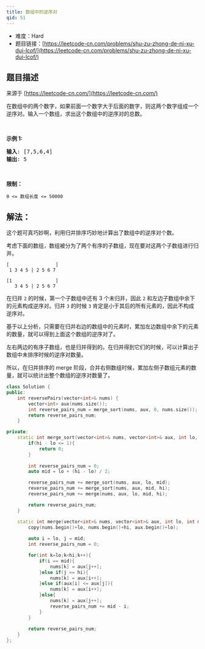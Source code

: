 ```yaml
---
title: 数组中的逆序对
qid: 51
---
```



- 难度：Hard
- 题目链接：[https://leetcode-cn.com/problems/shu-zu-zhong-de-ni-xu-dui-lcof/](https://leetcode-cn.com/problems/shu-zu-zhong-de-ni-xu-dui-lcof/)


## 题目描述

来源于 [https://leetcode-cn.com/](https://leetcode-cn.com/)

<p>在数组中的两个数字，如果前面一个数字大于后面的数字，则这两个数字组成一个逆序对。输入一个数组，求出这个数组中的逆序对的总数。</p>

<p>&nbsp;</p>

<p><strong>示例 1:</strong></p>

<pre><strong>输入</strong>: [7,5,6,4]
<strong>输出</strong>: 5</pre>

<p>&nbsp;</p>

<p><strong>限制：</strong></p>

<p><code>0 &lt;= 数组长度 &lt;= 50000</code></p>


## 解法：

这个题可真巧妙啊，利用归并排序巧妙地计算出了数组中的逆序对个数。

考虑下面的数组，数组被分为了两个有序的子数组，现在要对这两个子数组进行归并。

```
[                 ]
 1 3 4 5 | 2 5 6 7

[1                ]
   3 4 5 | 2 5 6 7
```

在归并 `2` 的时候，第一个子数组中还有 3 个未归并，因此 `2` 和左边子数组中余下的元素构成逆序对。归并 `3` 的时候 `3` 肯定是小于其后的所有元素的，因此不构成逆序对。

基于以上分析，只需要在归并右边的数组中的元素时，累加左边数组中余下的元素的数量，就可以得到上面这个数组的逆序对了。

左右两边的有序子数组，也是归并得到的。在归并得到它们的时候，可以计算出子数组中未排序时候的逆序对数量。

所以，在归并排序的 merge 阶段，合并右侧数组时候，累加左侧子数组元素的数量，就可以统计出整个数组的逆序对数量了。


```c++
class Solution {
public:
    int reversePairs(vector<int>& nums) {
        vector<int> aux(nums.size());
        int reverse_pairs_num = merge_sort(nums, aux, 0, nums.size());
        return reverse_pairs_num;
    }

private:
    static int merge_sort(vector<int>& nums, vector<int>& aux, int lo, int hi){
        if(hi - lo <= 1){
            return 0;
        }
        
        int reverse_pairs_num = 0;
        auto mid = lo + (hi - lo) / 2;

        reverse_pairs_num += merge_sort(nums, aux, lo, mid);
        reverse_pairs_num += merge_sort(nums, aux, mid, hi);
        reverse_pairs_num += merge(nums, aux, lo, mid, hi);

        return reverse_pairs_num;
    }

    static int merge(vector<int>& nums, vector<int>& aux, int lo, int mid, int hi){
        copy(nums.begin()+lo, nums.begin()+hi, aux.begin()+lo);
        
        auto i = lo, j = mid;
        int reverse_pairs_num = 0;

        for(int k=lo;k<hi;k++){
            if(i == mid){
                nums[k] = aux[j++];
            }else if(j == hi){
                nums[k] = aux[i++];
            }else if(aux[i] <= aux[j]){
                nums[k] = aux[i++];
            }else{
                nums[k] = aux[j++];
                reverse_pairs_num += mid - i;
            }
        }
        
        return reverse_pairs_num;
    }
};
```